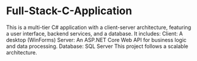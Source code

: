 # Full-Stack-C-Application
This is a multi-tier C# application with a client-server architecture, featuring a user interface, backend services, and a database. It includes:  Client: A desktop (WinForms)    Server: An ASP.NET Core Web API for business logic and data processing.   Database: SQL Server This project follows a scalable architecture. 
